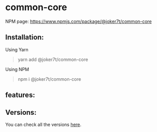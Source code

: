 # common-core

NPM page: https://www.npmjs.com/package/@joker7t/common-core

## Installation:

Using Yarn
> yarn add @joker7t/common-core

Using NPM
>npm i @joker7t/common-core

## features:


## **Versions:**
You can check all the versions [here](https://github.com/joker7t/common-utils#common-core).
